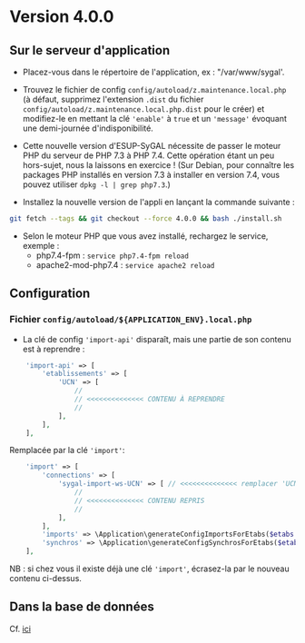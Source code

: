 Version 4.0.0
=============

Sur le serveur d'application
----------------------------

- Placez-vous dans le répertoire de l'application, ex : "/var/www/sygal'.

- Trouvez le fichier de config `config/autoload/z.maintenance.local.php` (à défaut, supprimez l'extension `.dist` du
  fichier `config/autoload/z.maintenance.local.php.dist` pour le créer) et modifiez-le en mettant la clé `'enable'` 
  à `true` et un `'message'` évoquant une demi-journée d'indisponibilité.

- Cette nouvelle version d'ESUP-SyGAL nécessite de passer le moteur PHP du serveur de PHP 7.3 à PHP 7.4.
  Cette opération étant un peu hors-sujet, nous la laissons en exercice ! (Sur Debian, pour connaître les packages 
  PHP installés en version 7.3 à installer en version 7.4, vous pouvez utiliser `dpkg -l | grep php7.3`.)

- Installez la nouvelle version de l'appli en lançant la commande suivante :

```bash
git fetch --tags && git checkout --force 4.0.0 && bash ./install.sh
```

- Selon le moteur PHP que vous avez installé, rechargez le service, exemple :
    - php7.4-fpm         : `service php7.4-fpm reload`
    - apache2-mod-php7.4 : `service apache2 reload`


Configuration
-------------

### Fichier `config/autoload/${APPLICATION_ENV}.local.php`

- La clé de config `'import-api'` disparaît, mais une partie de son contenu est à reprendre :

```php
    'import-api' => [
        'etablissements' => [
            'UCN' => [
                //
                // <<<<<<<<<<<<<< CONTENU À REPRENDRE
                //
            ],
        ],
    ],
```

Remplacée par la clé `'import'`:

```php
    'import' => [
        'connections' => [
            'sygal-import-ws-UCN' => [ // <<<<<<<<<<<<<< remplacer 'UCN' par votre code établissement
                //
                // <<<<<<<<<<<<<< CONTENU REPRIS
                //
            ],
        ],
        'imports' => \Application\generateConfigImportsForEtabs($etabs = ['UCN']), // <<<<<<< remplacer 'UCN' par votre code établissement
        'synchros' => \Application\generateConfigSynchrosForEtabs($etabs),
    ],
```

NB : si chez vous il existe déjà une clé `'import'`, écrasez-la par le nouveau contenu ci-dessus.


Dans la base de données
-----------------------

Cf. [ici](4.0.0/import.sql)
